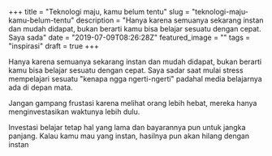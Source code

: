 +++
title = "Teknologi maju, kamu belum tentu"
slug = "teknologi-maju-kamu-belum-tentu"
description = "Hanya karena semuanya sekarang instan dan mudah didapat, bukan berarti kamu bisa belajar sesuatu dengan cepat. Saya sada"
date = "2019-07-09T08:26:28Z"
featured_image = ""
tags = "inspirasi"
draft = true
+++ 
 
Hanya karena semuanya sekarang instan dan mudah didapat, bukan berarti kamu bisa belajar sesuatu dengan cepat. Saya sadar saat mulai stress mempelajari sesuatu "kenapa ngga ngerti-ngerti" padahal media belajarnya ada di depan mata.

Jangan gampang frustasi karena melihat orang lebih hebat, mereka hanya menginvestasikan waktunya lebih dulu. 

Investasi belajar tetap hal yang lama dan bayarannya pun untuk jangka panjang. Kalau kamu mau yang instan, hasilnya pun akan hilang dengan instan